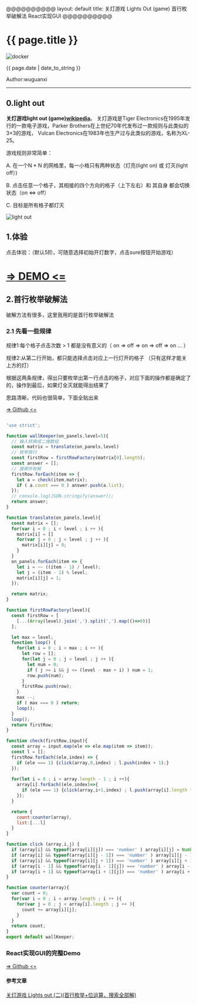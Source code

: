 @@@@@@@@@@
layout: default
title: 关灯游戏 Lights Out (game) 首行枚举破解法  React实现GUI
@@@@@@@@@@

# {{ page.title }}

![docker](/blog/images/blog/abfbc34c30be57c03ea127a1c5887340.jpg)

{{ page.date | date_to_string }}

Author:wuguanxi

***

## 0.light out 
**关灯游戏light out (game)[wikipedia](https://en.wikipedia.org/wiki/Lights_Out_(game))**。
关灯游戏是Tiger Electronics在1995年发行的一款电子游戏，Parker Brothers在上世纪70年代发布过一款规则与此类似的3×3的游戏， Vulcan Electronics在1983年也生产过与此类似的游戏，名称为XL-25。

游戏规则非常简单：

A. 在一个N * N 的网格里，每一小格只有两种状态（灯亮(light on) 或 灯灭(light off）)

B. 点击任意一个格子，其相接的四个方向的格子（上下左右）和 其自身 都会切换状态（on <=> off）

C. 目标是所有格子都灯灭


![light out](https://upload.wikimedia.org/wikipedia/commons/thumb/a/a9/LightsOutIllustration.svg/1460px-LightsOutIllustration.svg.png)

## 1.体验
点击体验：（默认5阶，可随意选择初始开灯数字，点击sure按钮开始游戏）

# [=> DEMO <=](/blog/light_out)

## 2.首行枚举破解法
破解方法有很多，这里我用的是首行枚举破解法

### 2.1 先看一些规律

规律1:每个格子点击次数 > 1 都是没有意义的（ on => off => on => off => on ... ）

规律2:从第二行开始，都只能选择点击对应上一行灯开的格子 （只有这样才能关上方的灯）

根据这两条规律，得出只要枚举出第一行点击的格子，对应下面的操作都是确定了的，操作到最后，如果灯全灭就能得出结果了

思路清晰，代码也很简单，下面全贴出来

[=> Github <=](https://github.com/Rococolate/checkio/blob/master/Wall_Keeper/index.js)

```js

'use strict';

function wallKeeper(on_panels,level=5){
  // 输入转换成二维数组
  const matrix = translate(on_panels,level)
  // 枚举首行 
  const firstRow = firstRowFactory(matrix[0].length);
  const answer = [];
  // 搜索所有解
  firstRow.forEach(item => {
    let a = check(item,matrix);
    if ( a.count === 0 ) answer.push(a.list);
  });
  // console.log(JSON.stringify(answer));
  return answer;
}

function translate(on_panels,level){
  const matrix = [];
  for(var i = 0 ; i < level ; i ++ ){
    matrix[i] = []
    for(var j = 0 ; j < level ; j ++ ){
      matrix[i][j] = 0;
    }
  }
  on_panels.forEach(item => {
    let i = ~~ ((item - 1) / level);
    let j = (item - 1) % level;
    matrix[i][j] = 1;
  });

  return matrix;
}

function firstRowFactory(level){
  const firstRow = [
    [...(Array(level).join(',').split(',').map(()=>0))]
  ];

  let max = level;
  function loop() {
    for(let i = 0 ; i < max ; i ++ ){
      let row = [];
      for(let j = 0 ; j < level ; j ++ ){
        let num = 0;
        if ( j >= i && j <= (level - max + i) ) num = 1;
        row.push(num);
      }
      firstRow.push(row);
    } 
    max --;
    if ( max === 0 ) return;
    loop();
  }
  loop();
  return firstRow;
}

function check(firstRow,input){
  const array = input.map(ele => ele.map(item => item));
  const l = [];
  firstRow.forEach((ele,index) => {
    if (ele === 1) {click(array,0,index) ; l.push(index + 1);}
  });
  
  for(let i = 0 ; i < array.length - 1 ; i ++){
    array[i].forEach((ele,index)=>{
      if (ele === 1) {click(array,i+1,index) ; l.push(array[i].length * (i + 1) + index + 1);}
    });
  }

  return {
    count:counter(array),
    list:[...l]
  }
}

function click (array,i,j) {
  if (array[i] && typeof(array[i][j]) === 'number' ) array[i][j] = Number(!array[i][j]);
  if (array[i] && typeof(array[i][j - 1]) === 'number' ) array[i][j - 1] = Number(!array[i][j - 1]);
  if (array[i] && typeof(array[i][j + 1]) === 'number' ) array[i][j + 1] = Number(!array[i][j + 1]);
  if (array[i - 1] && typeof(array[i - 1][j]) === 'number' ) array[i - 1][j] = Number(!array[i - 1][j]);
  if (array[i + 1] && typeof(array[i + 1][j]) === 'number' ) array[i + 1][j] = Number(!array[i + 1][j]);
}

function counter(array){
  var count = 0;
  for(var i = 0 ; i < array.length ; i ++ ){
    for(var j = 0 ; j < array[i].length ; j ++ ){
      count += array[i][j];
    }
  }
  return count;
}
export default wallKeeper;

```

### React实现GUI的完整Demo
[=> Github <=](https://github.com/Rococolate/checkio/tree/master/Wall_Keeper)

#### 参考文章

[ 关灯游戏 Lights out (二)(首行枚举+位运算，搜索全部解)](http://blog.csdn.net/mhl_1208980380/article/details/54618002)



